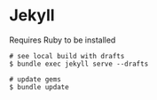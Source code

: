# Jekyll

Requires Ruby to be installed

```shell
# see local build with drafts
$ bundle exec jekyll serve --drafts

# update gems
$ bundle update
```
